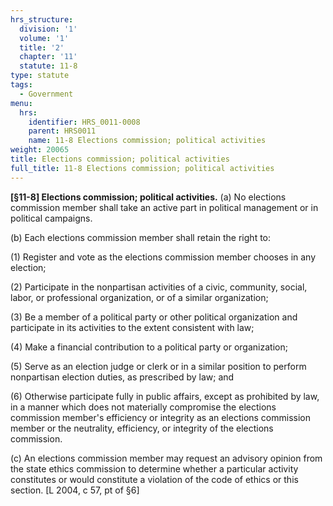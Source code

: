 ```yaml
---
hrs_structure:
  division: '1'
  volume: '1'
  title: '2'
  chapter: '11'
  statute: 11-8
type: statute
tags:
  - Government
menu:
  hrs:
    identifier: HRS_0011-0008
    parent: HRS0011
    name: 11-8 Elections commission; political activities
weight: 20065
title: Elections commission; political activities
full_title: 11-8 Elections commission; political activities
---
```

**[§11-8] Elections commission; political activities.** (a) No elections commission member shall take an active part in political management or in political campaigns.

(b) Each elections commission member shall retain the right to:

(1) Register and vote as the elections commission member chooses in any election;

(2) Participate in the nonpartisan activities of a civic, community, social, labor, or professional organization, or of a similar organization;

(3) Be a member of a political party or other political organization and participate in its activities to the extent consistent with law;

(4) Make a financial contribution to a political party or organization;

(5) Serve as an election judge or clerk or in a similar position to perform nonpartisan election duties, as prescribed by law; and

(6) Otherwise participate fully in public affairs, except as prohibited by law, in a manner which does not materially compromise the elections commission member's efficiency or integrity as an elections commission member or the neutrality, efficiency, or integrity of the elections commission.

(c) An elections commission member may request an advisory opinion from the state ethics commission to determine whether a particular activity constitutes or would constitute a violation of the code of ethics or this section. [L 2004, c 57, pt of §6]